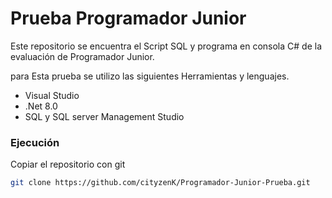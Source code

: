﻿# Prueba Programador Junior
 Este repositorio se encuentra el Script SQL y programa en consola C# de la evaluación de Programador Junior.
 
 para Esta prueba se utilizo las siguientes Herramientas y lenguajes.

 - Visual Studio
 - .Net 8.0
 - SQL y SQL server Management Studio

### Ejecución
Copiar el repositorio con git
```sh
git clone https://github.com/cityzenK/Programador-Junior-Prueba.git
```
